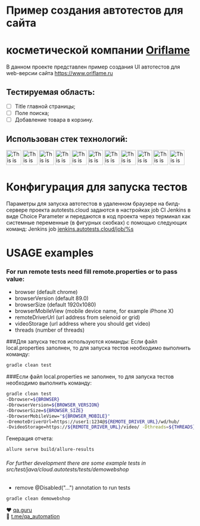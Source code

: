 # Пример создания автотестов для сайта 
# косметической компании [Oriflame](https://www.oriflame.ru/)

В данном проекте представлен пример создания UI автотестов для web-версии сайта
https://www.oriflame.ru
## Тестируемая область:

- [ ]  Title главной страницы;
- [ ] Поле поиска;
- [ ] Добавление товара в корзину.

## Использован стек технологий:

<img alt="This is an image" height="40" src="https://starchenkov.pro/qa-guru/img/skills/Intelij_IDEA.svg" width="40"/>
<img alt="This is an image" height="40" src="https://starchenkov.pro/qa-guru/img/skills/Java.svg" width="40"/>
<img alt="This is an image" height="40" src="https://starchenkov.pro/qa-guru/img/skills/Selenide.svg" width="40"/>
<img alt="This is an image" height="40" src="https://starchenkov.pro/qa-guru/img/skills/Selenoid.svg" width="40"/>
<img alt="This is an image" height="40" src="https://starchenkov.pro/qa-guru/img/skills/Allure_Report.svg" width="40"/>
<img alt="This is an image" height="40" src="https://starchenkov.pro/qa-guru/img/skills/JUnit5.svg" width="40"/>
<img alt="This is an image" height="40" src="https://starchenkov.pro/qa-guru/img/skills/Gradle.svg" width="40"/>
<img alt="This is an image" height="40" src="https://starchenkov.pro/qa-guru/img/skills/Github.svg" width="40"/>
<img alt="This is an image" height="40" src="https://starchenkov.pro/qa-guru/img/skills/Jenkins.svg" width="40"/>
<img alt="This is an image" height="40" src="https://starchenkov.pro/qa-guru/img/skills/Allure_EE.svg" width="40"/>
<img alt="This is an image" height="40" src="https://starchenkov.pro/qa-guru/img/skills/Telegram.svg" width="40"/>

# Конфигурация для запуска тестов
Параметры для запуска автотестов в удаленном браузере на билд-сервере проекта
autotests.cloud задаются в настройках job CI Jenkins в виде Choice Parameter 
и передаются в код проекта через терминал как системные переменные (в фигурных скобках) с помощью следующих команд:
Jenkins job
<a target="_blank" href="https://jenkins.autotests.cloud/job/%s">jenkins.autotests.cloud/job/%s</a>


# USAGE examples

### For run remote tests need fill remote.properties or to pass value:

* browser (default chrome)
* browserVersion (default 89.0)
* browserSize (default 1920x1080)
* browserMobileView (mobile device name, for example iPhone X)
* remoteDriverUrl (url address from selenoid or grid)
* videoStorage (url address where you should get video)
* threads (number of threads)


###Для запуска тестов используются команды:
Если файл local.properties заполнен, то для запуска тестов необходимо выполнить команду:
```bash
gradle clean test
```

###Если файл local.properties не заполнен, то для запуска тестов необходимо выполнить команду:
```bash
gradle clean test
-Dbrowser=${BROWSER}
-DbrowserVersion=${BROWSER_VERSION}
-DbrowserSize=${BROWSER_SIZE}
-DbrowserMobileView="${BROWSER_MOBILE}"
-DremoteDriverUrl=https://user1:1234@${REMOTE_DRIVER_URL}/wd/hub/
-DvideoStorage=https://${REMOTE_DRIVER_URL}/video/ -Dthreads=${THREADS}
```

Генерация отчета:
```bash
allure serve build/allure-results
```






###### For further development there are some example tests in src/test/java/cloud.autotests/tests/demowebshop
* remove @Disabled("...") annotation to run tests
```bash
gradle clean demowebshop
```

:heart: <a target="_blank" href="https://qa.guru">qa.guru</a><br/>
:blue_heart: <a target="_blank" href="https://t.me/qa_automation">t.me/qa_automation</a>
